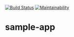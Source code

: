 [![Build Status](https://travis-ci.org/lexcorp16/sample-app.svg?branch=master)](https://travis-ci.org/lexcorp16/sample-app)  [![Maintainability](https://api.codeclimate.com/v1/badges/a99a88d28ad37a79dbf6/maintainability)](https://codeclimate.com/github/codeclimate/codeclimate/maintainability)



# sample-app
